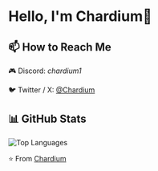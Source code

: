 # Hello, I'm Chardium👋

## 📫 How to Reach Me
 🎮 Discord: *chardium1*
 
🐦 Twitter / X: [@Chardium](https://x.com/Chardium1)

## 📊 GitHub Stats

![Top Languages](https://github-readme-stats.vercel.app/api/top-langs/?username=Chardium&layout=compact&theme=radical)  



⭐️ From [Chardium](https://github.com/Chardium)
